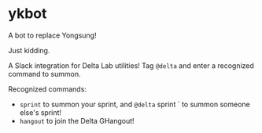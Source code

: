 # ykbot

A bot to replace Yongsung!

Just kidding.

A Slack integration for Delta Lab utilities! Tag `@delta` and enter a recognized command to summon.

Recognized commands:
- `sprint` to summon your sprint, and `@delta` sprint <slack-username>` to summon someone else's sprint!
- `hangout` to join the Delta GHangout!
